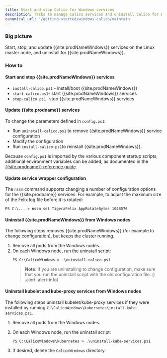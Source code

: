 ```yaml
---
title: Start and stop Calico for Windows services
description: Tasks to manage Calico services and uninstall Calico for Windows.
canonical_url: '/getting-started/windows-calico/maintain'
---
```


### Big picture

Start, stop, and update {{site.prodNameWindows}} services on the Linux master node, and uninstall for {{site.prodNameWindows}}.

### How to

#### Start and stop {{site.prodNameWindows}} services

- `install-calico.ps1` - install/boot {{site.prodNameWindows}}
- `start-calico.ps1`- start {{site.prodNameWindows}} services
- `stop-calico.ps1`- stop {{site.prodNameWindows}} services

#### Update {{site.prodname}} services

To change the parameters defined in `config.ps1`:

- Run `uninstall-calico.ps1` to remove {{site.prodNameWindows}} service configuration
- Modify the configuration
- Run `install-calico.ps1`to reinstall {{site.prodNameWindows}}.

Because `config.ps1` is imported by the various component startup scripts, additional environment variables can be added, as documented in the [{{site.prodname}} reference guide]({{site.baseurl}}/reference).

#### Update service wrapper configuration

The `nssm` command supports changing a number of configuration options for the {{site.prodname}} services. For example, to adjust the maximum size of the Felix log file before it is rotated: 

```
PS C:\... > nssm set TigeraFelix AppRotateBytes 1048576
```

#### Uninstall {{site.prodNameWindows}} from Windows nodes

The following steps removes {{site.prodNameWindows}} (for example to change configuration), but keeps the cluster running.

1. Remove all pods from the Windows nodes.
1. On each Windows node, run the uninstall script:
   ```
   PS C:\CalicoWindows > .\uninstall-calico.ps1
   ```
   >**Note**: If you are uninstalling to change configuration, make sure that you run the uninstall script with the old configuration file.
{: .alert .alert-info}

#### Uninstall kubelet and kube-proxy services from Windows nodes

The following steps uninstall kubelet/kube-proxy services if they were installed by running `C:\CalicoWindows\kubernetes\install-kube-services.ps1`.

1. Remove all pods from the Windows nodes.
1. On each Windows node, run the uninstall script:
   ```
   PS C:\CalicoWindows\kubernetes > .\uninstall-kube-services.ps1
   ```
   
1. If desired, delete the `CalicoWindows` directory.
